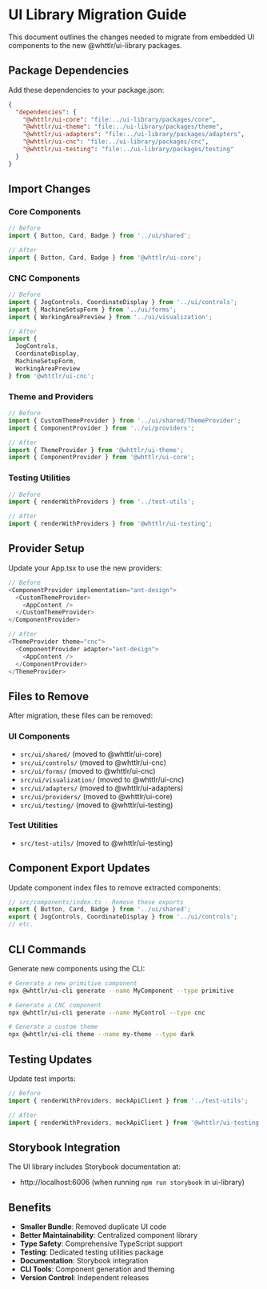 # UI Library Migration Guide

This document outlines the changes needed to migrate from embedded UI components to the new @whttlr/ui-library packages.

## Package Dependencies

Add these dependencies to your package.json:

```json
{
  "dependencies": {
    "@whttlr/ui-core": "file:../ui-library/packages/core",
    "@whttlr/ui-theme": "file:../ui-library/packages/theme", 
    "@whttlr/ui-adapters": "file:../ui-library/packages/adapters",
    "@whttlr/ui-cnc": "file:../ui-library/packages/cnc",
    "@whttlr/ui-testing": "file:../ui-library/packages/testing"
  }
}
```

## Import Changes

### Core Components
```typescript
// Before
import { Button, Card, Badge } from '../ui/shared';

// After  
import { Button, Card, Badge } from '@whttlr/ui-core';
```

### CNC Components
```typescript
// Before
import { JogControls, CoordinateDisplay } from '../ui/controls';
import { MachineSetupForm } from '../ui/forms';
import { WorkingAreaPreview } from '../ui/visualization';

// After
import { 
  JogControls, 
  CoordinateDisplay,
  MachineSetupForm,
  WorkingAreaPreview 
} from '@whttlr/ui-cnc';
```

### Theme and Providers
```typescript
// Before
import { CustomThemeProvider } from '../ui/shared/ThemeProvider';
import { ComponentProvider } from '../ui/providers';

// After
import { ThemeProvider } from '@whttlr/ui-theme';
import { ComponentProvider } from '@whttlr/ui-core';
```

### Testing Utilities
```typescript
// Before
import { renderWithProviders } from '../test-utils';

// After
import { renderWithProviders } from '@whttlr/ui-testing';
```

## Provider Setup

Update your App.tsx to use the new providers:

```typescript
// Before
<ComponentProvider implementation="ant-design">
  <CustomThemeProvider>
    <AppContent />
  </CustomThemeProvider>
</ComponentProvider>

// After
<ThemeProvider theme="cnc">
  <ComponentProvider adapter="ant-design">
    <AppContent />
  </ComponentProvider>
</ThemeProvider>
```

## Files to Remove

After migration, these files can be removed:

### UI Components
- `src/ui/shared/` (moved to @whttlr/ui-core)
- `src/ui/controls/` (moved to @whttlr/ui-cnc)
- `src/ui/forms/` (moved to @whttlr/ui-cnc)
- `src/ui/visualization/` (moved to @whttlr/ui-cnc)
- `src/ui/adapters/` (moved to @whttlr/ui-adapters)
- `src/ui/providers/` (moved to @whttlr/ui-core)
- `src/ui/testing/` (moved to @whttlr/ui-testing)

### Test Utilities
- `src/test-utils/` (moved to @whttlr/ui-testing)

## Component Export Updates

Update component index files to remove extracted components:

```typescript
// src/components/index.ts - Remove these exports
export { Button, Card, Badge } from '../ui/shared';
export { JogControls, CoordinateDisplay } from '../ui/controls';
// etc.
```

## CLI Commands

Generate new components using the CLI:

```bash
# Generate a new primitive component
npx @whttlr/ui-cli generate --name MyComponent --type primitive

# Generate a CNC component
npx @whttlr/ui-cli generate --name MyControl --type cnc

# Generate a custom theme
npx @whttlr/ui-cli theme --name my-theme --type dark
```

## Testing Updates

Update test imports:

```typescript
// Before
import { renderWithProviders, mockApiClient } from '../test-utils';

// After
import { renderWithProviders, mockApiClient } from '@whttlr/ui-testing';
```

## Storybook Integration

The UI library includes Storybook documentation at:
- http://localhost:6006 (when running `npm run storybook` in ui-library)

## Benefits

- **Smaller Bundle**: Removed duplicate UI code
- **Better Maintainability**: Centralized component library
- **Type Safety**: Comprehensive TypeScript support
- **Testing**: Dedicated testing utilities package
- **Documentation**: Storybook integration
- **CLI Tools**: Component generation and theming
- **Version Control**: Independent releases